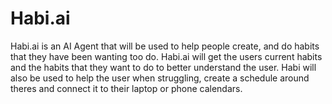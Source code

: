 # Habi.ai

Habi.ai is an AI Agent that will be used to help people create, and do
habits that they have been wanting too do. Habi.ai will get the users current
habits and the habits that they want to do to better understand the user.
Habi will also be used to help the user when struggling, create a schedule 
around theres and connect it to their laptop or phone calendars.
